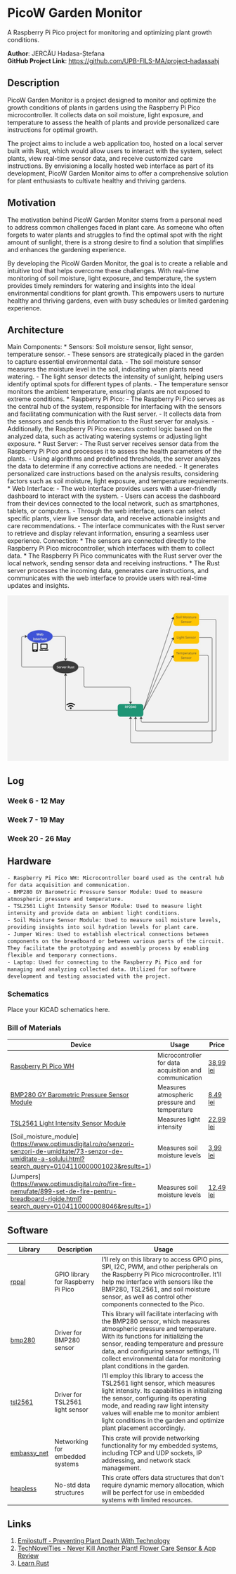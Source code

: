 # PicoW Garden Monitor
 A Raspberry Pi Pico project for monitoring and optimizing plant growth conditions.

**Author**: JERCĂU Hadasa-Ștefana \
**GitHub Project Link**: https://github.com/UPB-FILS-MA/project-hadassahj


## Description

PicoW Garden Monitor is a project designed to monitor and optimize the growth conditions of plants in gardens using the Raspberry Pi Pico microcontroller. It collects data on soil moisture, light exposure, and temperature to assess the health of plants and provide personalized care instructions for optimal growth. 

The project aims to include a web application too, hosted on a local server built with Rust, which would allow users to interact with the system, select plants, view real-time sensor data, and receive customized care instructions. By envisioning a locally hosted web interface as part of its development, PicoW Garden Monitor aims to offer a comprehensive solution for plant enthusiasts to cultivate healthy and thriving gardens.

## Motivation

The motivation behind PicoW Garden Monitor stems from a personal need to address common challenges faced in plant care. As someone who often forgets to water plants and struggles to find the optimal spot with the right amount of sunlight, there is a strong desire to find a solution that simplifies and enhances the gardening experience.

By developing the PicoW Garden Monitor, the goal is to create a reliable and intuitive tool that helps overcome these challenges. With real-time monitoring of soil moisture, light exposure, and temperature, the system provides timely reminders for watering and insights into the ideal environmental conditions for plant growth. This empowers users to nurture healthy and thriving gardens, even with busy schedules or limited gardening experience.

## Architecture 

Main Components:
    * Sensors: Soil moisture sensor, light sensor, temperature sensor.
        - These sensors are strategically placed in the garden to capture essential environmental data.
        - The soil moisture sensor measures the moisture level in the soil, indicating when plants need watering.
        - The light sensor detects the intensity of sunlight, helping users identify optimal spots for different types of plants.
        - The temperature sensor monitors the ambient temperature, ensuring plants are not exposed to extreme conditions.
    * Raspberry Pi Pico:
        - The Raspberry Pi Pico serves as the central hub of the system, responsible for interfacing with the sensors and facilitating communication with the Rust server.
        - It collects data from the sensors and sends this information to the Rust server for analysis.
        - Additionally, the Raspberry Pi Pico executes control logic based on the analyzed data, such as activating watering systems or adjusting light exposure.
    * Rust Server:
        - The Rust server receives sensor data from the Raspberry Pi Pico and processes it to assess the health parameters of the plants.
        - Using algorithms and predefined thresholds, the server analyzes the data to determine if any corrective actions are needed.
        - It generates personalized care instructions based on the analysis results, considering factors such as soil moisture, light exposure, and temperature requirements.
    * Web Interface:
        - The web interface provides users with a user-friendly dashboard to interact with the system.
        - Users can access the dashboard from their devices connected to the local network, such as smartphones, tablets, or computers.
        - Through the web interface, users can select specific plants, view live sensor data, and receive actionable insights and care recommendations.
        - The interface communicates with the Rust server to retrieve and display relevant information, ensuring a seamless user experience.
Connection:
    * The sensors are connected directly to the Raspberry Pi Pico microcontroller, which interfaces with them to collect data.
    * The Raspberry Pi Pico communicates with the Rust server over the local network, sending sensor data and receiving instructions.
    * The Rust server processes the incoming data, generates care instructions, and communicates with the web interface to provide users with real-time updates and insights.


![Project Diagram](Diagram.jpg)

## Log

<!-- write every week your progress here -->

### Week 6 - 12 May

### Week 7 - 19 May

### Week 20 - 26 May

## Hardware

    - Raspberry Pi Pico WH: Microcontroller board used as the central hub for data acquisition and communication.
    - BMP280 GY Barometric Pressure Sensor Module: Used to measure atmospheric pressure and temperature.
    - TSL2561 Light Intensity Sensor Module: Used to measure light intensity and provide data on ambient light conditions.
    - Soil Moisture Sensor Module: Used to measure soil moisture levels, providing insights into soil hydration levels for plant care.
    - Jumper Wires: Used to establish electrical connections between components on the breadboard or between various parts of the circuit. They facilitate the prototyping and assembly process by enabling flexible and temporary connections.
    - Laptop: Used for connecting to the Raspberry Pi Pico and for managing and analyzing collected data. Utilized for software development and testing associated with the project.

### Schematics

Place your KiCAD schematics here.

### Bill of Materials

<!-- Fill out this table with all the hardware components that you might need.

The format is 
```
| [Device](link://to/device) | This is used ... | [price](link://to/store) |

```

-->

| Device | Usage | Price |
|--------|-------|-------|
| [Raspberry Pi Pico WH](https://www.optimusdigital.ro/ro/placi-raspberry-pi/12395-raspberry-pi-pico-wh.html?search_query=0104110000089595&results=1) | Microcontroller for data acquisition and communication | [38,99 lei](https://www.optimusdigital.ro/ro/placi-raspberry-pi/12395-raspberry-pi-pico-wh.html?search_query=0104110000089595&results=1) |
| [BMP280 GY Barometric Pressure Sensor Module](https://www.optimusdigital.ro/ro/senzori-senzori-de-presiune/1666-modul-senzor-de-presiune-barometric-bmp280.html?search_query=0104110000016300&results=1) | Measures atmospheric pressure and temperature | [8,49 lei](https://www.optimusdigital.ro/ro/senzori-senzori-de-presiune/1666-modul-senzor-de-presiune-barometric-bmp280.html?search_query=0104110000016300&results=1) |
| [TSL2561 Light Intensity Sensor Module](https://www.optimusdigital.ro/ro/senzori-senzori-optici/137-senzor-de-intensitate-a-luminii.html?search_query=0104110000000590&results=1) | Measures light intensity | [22,99 lei](https://www.optimusdigital.ro/ro/senzori-senzori-optici/137-senzor-de-intensitate-a-luminii.html?search_query=0104110000000590&results=1) |
| [Soil_moisture_module] (https://www.optimusdigital.ro/ro/senzori-senzori-de-umiditate/73-senzor-de-umiditate-a-solului.html?search_query=0104110000001023&results=1) | Measures soil moisture levels | [3,99 lei](https://www.optimusdigital.ro/ro/senzori-senzori-de-umiditate/73-senzor-de-umiditate-a-solului.html?search_query=0104110000001023&results=1) |
| [Jumpers] (https://www.optimusdigital.ro/ro/fire-fire-nemufate/899-set-de-fire-pentru-breadboard-rigide.html?search_query=0104110000008046&results=1) | Measures soil moisture levels | [12,49 lei](https://www.optimusdigital.ro/ro/fire-fire-nemufate/899-set-de-fire-pentru-breadboard-rigide.html?search_query=0104110000008046&results=1) |



## Software


| Library | Description | Usage |
|---------|-------------|-------|
| [rppal](https://crates.io/crates/rppal) | GPIO library for Raspberry Pi Pico | I'll rely on this library to access GPIO pins, SPI, I2C, PWM, and other peripherals on the Raspberry Pi Pico microcontroller. It'll help me interface with sensors like the BMP280, TSL2561, and soil moisture sensor, as well as control other components connected to the Pico. |
| [bmp280](https://crates.io/crates/bmp280) | Driver for BMP280 sensor | This library will facilitate interfacing with the BMP280 sensor, which measures atmospheric pressure and temperature. With its functions for initializing the sensor, reading temperature and pressure data, and configuring sensor settings, I'll collect environmental data for monitoring plant conditions in the garden. |
| [tsl2561](https://crates.io/crates/tsl2561) | Driver for TSL2561 light sensor | I'll employ this library to access the TSL2561 light sensor, which measures light intensity. Its capabilities in initializing the sensor, configuring its operating mode, and reading raw light intensity values will enable me to monitor ambient light conditions in the garden and optimize plant placement accordingly. |
| [embassy_net](https://crates.io/crates/embassy_net) | Networking for embedded systems | This crate will provide networking functionality for my embedded systems, including TCP and UDP sockets, IP addressing, and network stack management. |
| [heapless](https://crates.io/crates/heapless) | No-std data structures | This crate offers data structures that don't require dynamic memory allocation, which will be perfect for use in embedded systems with limited resources. |

## Links

<!-- Add a few links that inspired you and that you think you will use for your project -->

1. [Emilostuff - Preventing Plant Death With Technology ](https://www.youtube.com/watch?v=9Fx9zQJe3H4&t=493s)
2. [TechNovelTies - Never Kill Another Plant! Flower Care Sensor & App Review](https://www.youtube.com/watch?v=_47GMmjb1Ik)
3. [Learn Rust](https://www.rust-lang.org/learn)

